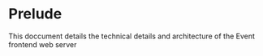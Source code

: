 # Prelude
This doccument details the technical details and architecture of the Event frontend web server

